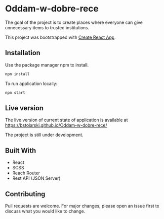 # Oddam-w-dobre-rece
The goal of the project is to create places where everyone can give unnecessary items to trusted institutions.

This project was bootstrapped with [Create React App](https://github.com/facebook/create-react-app).
## Installation

Use the package manager npm to install.

```bash
npm install
```

To run application locally:

```bash
npm start
```

## Live version

The live version of current state of application is available at https://bstolarski.github.io/Oddam-w-dobre-rece/

The project is still under development.

## Built With

- React
- SCSS
- Reach Router
- Rest API (JSON Server)

## Contributing

Pull requests are welcome. For major changes, please open an issue first to discuss what you would like to change.
